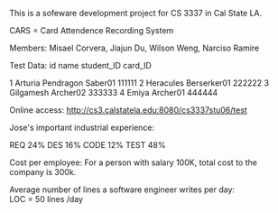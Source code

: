 This is a sofeware development project for CS 3337 in Cal State LA.

CARS = Card Attendence Recording System

Members: 
	Misael Corvera,
	Jiajun Du,
	Wilson Weng,
	Narciso Ramire


Test Data: 
id  name                student_ID    	card_ID

1	Arturia Pendragon	Saber01			111111
2	Heracules			Berserker01		222222
3	Gilgamesh			Archer02		333333
4	Emiya				Archer01		444444






Online access: http://cs3.calstatela.edu:8080/cs3337stu06/test


Jose's important industrial experience:

REQ 	24%
DES 	16%
CODE 	12%
TEST 	48%

Cost per employee: 
For a person with salary 100K, total cost to the company is 300k. 

Average number of lines a software engineer writes per day:  
LOC = 50 lines /day  


